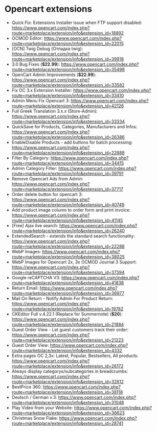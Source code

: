 # Opencart extensions

- Quick Fix: Extensions Installer issue when FTP support disabled: https://www.opencart.com/index.php?route=marketplace/extension/info&extension_id=18892
- OCMOD Editor: https://www.opencart.com/index.php?route=marketplace/extension/info&extension_id=22015
- [OCN] Twig Debug (Отладка twig): https://www.opencart.com/index.php?route=marketplace/extension/info&extension_id=39918
- 3.0 Bug Fixes (**$22.99**): https://www.opencart.com/index.php?route=marketplace/extension/info&extension_id=35498
- OpenCart Admin Improvements (**$22.99**): https://www.opencart.com/index.php?route=marketplace/extension/info&extension_id=33582
- Fix OC 3.x Extension Installer: https://www.opencart.com/index.php?route=marketplace/extension/info&extension_id=33410
- Admin Menu Fix Opencart 3: https://www.opencart.com/index.php?route=marketplace/extension/info&extension_id=42126
- Full Greek Translation 3.x.x (Store-Admin): https://www.opencart.com/index.php?route=marketplace/extension/info&extension_id=33334
- QuickSave for Products, Categories, Manufacturers and Infos: https://www.opencart.com/index.php?route=marketplace/extension/info&extension_id=26386
- EnableDisable Products - add buttons for batch processing: https://www.opencart.com/index.php?route=marketplace/extension/info&extension_id=22888
- Filter By Category: https://www.opencart.com/index.php?route=marketplace/extension/info&extension_id=34415
- Admin Category Filter: https://www.opencart.com/index.php?route=marketplace/extension/info&extension_id=39791
- Remove Opencart Ads from Admin: https://www.opencart.com/index.php?route=marketplace/extension/info&extension_id=37717
- Order delete button for opencart 3: https://www.opencart.com/index.php?route=marketplace/extension/info&extension_id=40749
- Add product image column to order form and print invoice: https://www.opencart.com/index.php?route=marketplace/extension/info&extension_id=41145
- [Free] Ajax live search: https://www.opencart.com/index.php?route=marketplace/extension/info&extension_id=26240
- ExtendedSearch - extends the standard search functionality: https://www.opencart.com/index.php?route=marketplace/extension/info&extension_id=22288
- WebP Images: https://www.opencart.com/index.php?route=marketplace/extension/info&extension_id=38025
- WebP Images for Opencart 2x, 3x OCMOD Journal 3 Support: https://www.opencart.com/index.php?route=marketplace/extension/info&extension_id=37394
- Google reCAPTCHA V3: https://www.opencart.com/index.php?route=marketplace/extension/info&extension_id=41838
- Return Email: https://www.opencart.com/index.php?route=marketplace/extension/info&extension_id=36977
- Mail On Return - Notify Admin For Product Return: https://www.opencart.com/index.php?route=marketplace/extension/info&extension_id=19782
- CKEditor Full v.4.22.1 (Replace for Summernote) (**$20**): https://www.opencart.com/index.php?route=marketplace/extension/info&extension_id=21884
- Guest Order View - Let guest customers track their order: https://www.opencart.com/index.php?route=marketplace/extension/info&extension_id=21223
- Guest Order View: https://www.opencart.com/index.php?route=marketplace/extension/info&extension_id=4332
- Extra pages OC 2,3x: Latest, Popular, Bestsellers, All products: https://www.opencart.com/index.php?route=marketplace/extension/info&extension_id=26172
- Always display categorys/subcategories in breadcrumbs: https://www.opencart.com/index.php?route=marketplace/extension/info&extension_id=32612
- BestPrice 360: https://www.opencart.com/index.php?route=marketplace/extension/info&extension_id=38118
- Deutsch / German v.3: https://www.opencart.com/index.php?route=marketplace/extension/info&extension_id=31048
- Play Video from your Website: https://www.opencart.com/index.php?route=marketplace/extension/info&extension_id=36623
- Christmas Snow Flake: https://www.opencart.com/index.php?route=marketplace/extension/info&extension_id=28741
